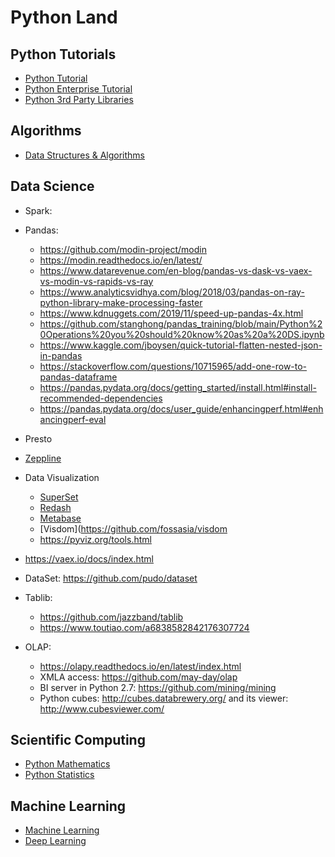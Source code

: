 # Python Land

## Python Tutorials
- [Python Tutorial]()
- [Python Enterprise Tutorial]()
- [Python 3rd Party Libraries]()

## Algorithms
- [Data Structures & Algorithms]()

## Data Science
- Spark:

- Pandas:
  - https://github.com/modin-project/modin
  - https://modin.readthedocs.io/en/latest/
  - https://www.datarevenue.com/en-blog/pandas-vs-dask-vs-vaex-vs-modin-vs-rapids-vs-ray
  - https://www.analyticsvidhya.com/blog/2018/03/pandas-on-ray-python-library-make-processing-faster
  - https://www.kdnuggets.com/2019/11/speed-up-pandas-4x.html
  - https://github.com/stanghong/pandas_training/blob/main/Python%20Operations%20you%20should%20know%20as%20a%20DS.ipynb
  - https://www.kaggle.com/jboysen/quick-tutorial-flatten-nested-json-in-pandas
  - https://stackoverflow.com/questions/10715965/add-one-row-to-pandas-dataframe
  - https://pandas.pydata.org/docs/getting_started/install.html#install-recommended-dependencies
  - https://pandas.pydata.org/docs/user_guide/enhancingperf.html#enhancingperf-eval

- Presto
- [Zeppline](https://zeppelin.apache.org)
- Data Visualization
  - [SuperSet](https://superset.apache.org)
  - [Redash](https://github.com/getredash/redash)
  - [Metabase](https://www.metabase.com/)
  - [Visdom](https://github.com/fossasia/visdom
  - https://pyviz.org/tools.html

- https://vaex.io/docs/index.html


- DataSet: https://github.com/pudo/dataset

- Tablib:
  - https://github.com/jazzband/tablib
  - https://www.toutiao.com/a6838582842176307724

- OLAP:
  - https://olapy.readthedocs.io/en/latest/index.html
  - XMLA access: https://github.com/may-day/olap
  - BI server in Python 2.7: https://github.com/mining/mining
  - Python cubes: http://cubes.databrewery.org/ and its viewer: http://www.cubesviewer.com/ 

## Scientific Computing
- [Python Mathematics]()
- [Python Statistics]()

## Machine Learning
- [Machine Learning]()
- [Deep Learning]()
